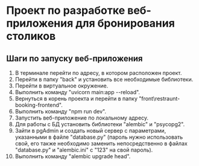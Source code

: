 # Проект по разработке веб-приложения для бронирования столиков

## Шаги по запуску веб-приложения
1. В терминале перейти по адресу, в котором расположен проект.
2. Перейти в папку "back" и установить все необходимые библиотеки.
3. Перейти в виртуальное окружение.
4. Выполнить команду "uvicorn main:app --reload".
5. Вернуться в корень проекта и перейти в папку "front\restraunt-booking-frontend".
6. Выполнить команду "npm run dev".
7. Запустить веб-приложение по локальному адресу.
8. Для работы с БД установить библиотеки "alembic" и "psycopg2".
9. Зайти в pgAdmin и создать новый сервер с параметрами, указанными в файле "database.py" (пароль нужно использовать свой, его также необходимо заменить непосредственно в файлах "database.py" и "alembic.ini" с "123" на свой пароль).
10. Выполнить команду "alembic upgrade head".

